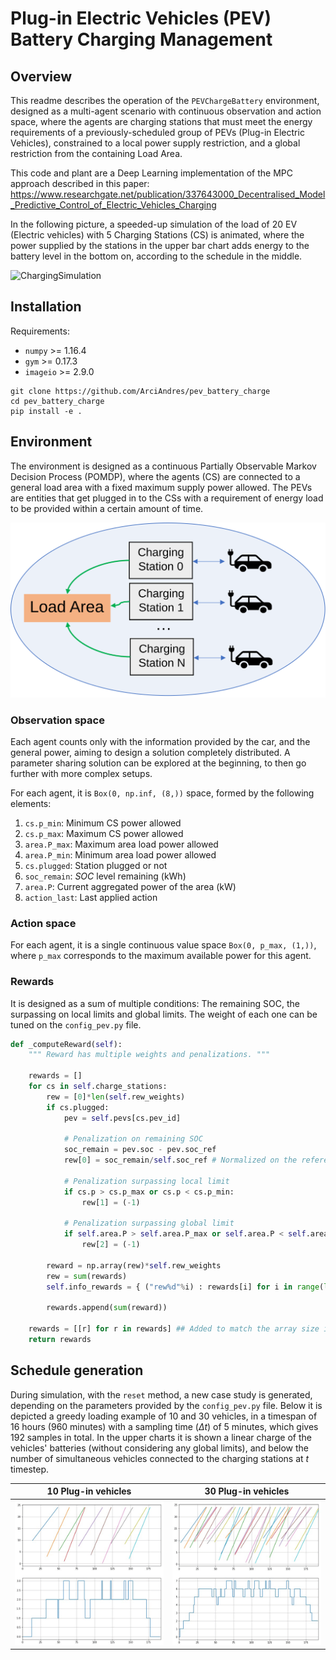 # Plug-in Electric Vehicles (PEV) Battery Charging Management

## Overview

This readme describes the operation of the `PEVChargeBattery` environment, designed as a multi-agent scenario with continuous observation and action space, where the agents are charging stations that must meet the energy requirements of a previously-scheduled group of PEVs (Plug-in Electric Vehicles), constrained to a local power supply restriction, and a global restriction from the containing Load Area.

This code and plant are a Deep Learning implementation of the MPC approach described in this paper: https://www.researchgate.net/publication/337643000_Decentralised_Model_Predictive_Control_of_Electric_Vehicles_Charging

In the following picture, a speeded-up simulation of the load of 20 EV (Electric vehicles) with 5 Charging Stations (CS) is animated, where the power supplied by the stations in the upper bar chart adds energy to the battery level in the bottom on, according to the schedule in the middle.  

![ChargingSimulation](media/ChargingSimulation.gif)



## Installation

Requirements:

* `numpy` >= 1.16.4
* `gym` >= 0.17.3 
* `imageio` >= 2.9.0

```
git clone https://github.com/ArciAndres/pev_battery_charge
cd pev_battery_charge
pip install -e .
```

## Environment

The environment is designed as a continuous Partially Observable Markov Decision Process (POMDP), where the agents (CS) are connected to a general load area with a fixed maximum supply power allowed. The PEVs are entities that get plugged in to the CSs with a requirement of energy load to be provided within a certain amount of time. 



![LoadAreaFig](media/LoadAreaFig.svg)





### Observation space

Each agent counts only with the information provided by the car, and the general power, aiming to design a solution completely distributed. A parameter sharing solution can be explored at the beginning, to then go further with more complex setups. 

For each agent, it is `Box(0, np.inf, (8,))` space, formed by the following elements:

1. `cs.p_min`: Minimum CS power allowed
1. `cs.p_max`: Maximum CS power allowed
1. `area.P_max`: Maximum area load power allowed
1. `area.P_min`: Minimum area load power allowed
1. `cs.plugged`: Station plugged or not
1. `soc_remain`: $SOC$ level remaining (kWh)
1. `area.P`: Current aggregated power of the area (kW)
1. `action_last`: Last applied action

### Action space

For each agent, it is a single continuous value space `Box(0, p_max, (1,))`, where `p_max` corresponds to the maximum available power for this agent. 

### Rewards

It is designed as a sum of multiple conditions: The remaining SOC, the surpassing on local limits and global limits. The weight of each one can be tuned on the `config_pev.py` file. 

```python
def _computeReward(self):
    """ Reward has multiple weights and penalizations. """
    
    rewards = []
    for cs in self.charge_stations:
        rew = [0]*len(self.rew_weights)
        if cs.plugged:
            pev = self.pevs[cs.pev_id]
            
            # Penalization on remaining SOC
            soc_remain = pev.soc - pev.soc_ref
            rew[0] = soc_remain/self.soc_ref # Normalized on the reference, not max
            
            # Penalization surpassing local limit
            if cs.p > cs.p_max or cs.p < cs.p_min:
                rew[1] = (-1)
            
            # Penalization surpassing global limit
            if self.area.P > self.area.P_max or self.area.P < self.area.P_min:
                rew[2] = (-1)
        
        reward = np.array(rew)*self.rew_weights
        rew = sum(rewards)
        self.info_rewards = { ("rew%d"%i) : rewards[i] for i in range(len(rewards)) }
    
        rewards.append(sum(reward))  
    
    rewards = [[r] for r in rewards] ## Added to match the array size in training
    return rewards
```
## Schedule generation

During simulation, with the `reset` method, a new case study is generated, depending on the parameters provided by the `config_pev.py` file. Below it is depicted a greedy loading example of 10 and 30 vehicles, in a timespan of 16 hours (960 minutes) with a sampling time ($\Delta t$) of 5 minutes, which gives 192 samples in total. In the upper charts it is shown a linear charge of the vehicles' batteries (without considering any global limits), and below the number of simultaneous vehicles connected to the charging stations at $t$ timestep. 

|                     10 Plug-in vehicles                      |                     30 Plug-in vehicles                      |
| :----------------------------------------------------------: | :----------------------------------------------------------: |
| <img src="media/10_pev_env.gif" alt="10_pev_env" style="zoom: 80%;" /> | <img src="media/30_pev_env.gif" alt="30_pev_env" style="zoom: 80%;" /> |



